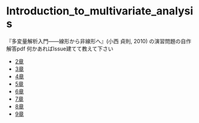# Introduction_to_multivariate_analysis
『多変量解析入門――線形から非線形へ』(小西 貞則, 2010) の演習問題の自作解答pdf
何かあればIssue建てて教えて下さい

- [2章](https://github.com/hiremasa/Introduction_to_multivariate_analysis/tree/main/chap2)
- [3章](https://github.com/hiremasa/Introduction_to_multivariate_analysis/tree/main/chap3)
- [4章](https://github.com/hiremasa/Introduction_to_multivariate_analysis/tree/main/chap4)
- [5章](https://github.com/hiremasa/Introduction_to_multivariate_analysis/tree/main/chap5)
- [6章](https://github.com/hiremasa/Introduction_to_multivariate_analysis/tree/main/chap6)
- [7章](https://github.com/hiremasa/Introduction_to_multivariate_analysis/tree/main/chap7)
- [8章](https://github.com/hiremasa/Introduction_to_multivariate_analysis/tree/main/chap8)
- [9章](https://github.com/hiremasa/Introduction_to_multivariate_analysis/tree/main/chap9)

